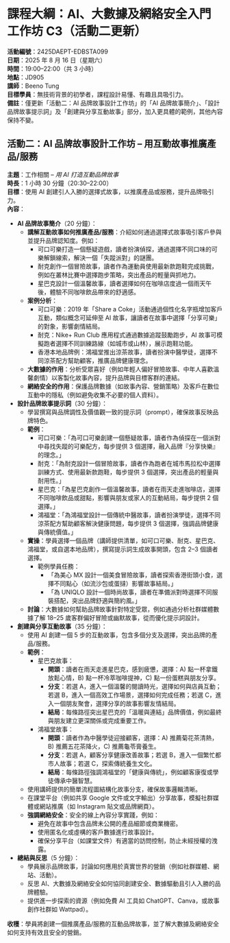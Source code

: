 # 課程大綱：AI、大數據及網絡安全入門工作坊 C3（活動二更新）

**活動編號**：2425DAEPT-EDBSTA099  
**日期**：2025 年 8 月 16 日（星期六）  
**時間**：19:00–22:00（共 3 小時）  
**地點**：JD905  
**講師**：Beeno Tung  
**目標學員**：無技術背景的初學者，課程設計易懂、有趣且具吸引力。  
**備註**：僅更新「活動二：AI 品牌故事設計工作坊」的「AI 品牌故事簡介」、「設計品牌故事提示詞」及「創建與分享互動故事」部分，加入更具體的範例，其他內容保持不變。

## 活動二：AI 品牌故事設計工作坊 – 用互動故事推廣產品/服務

**主題**：工作相關 – _用 AI 打造互動品牌故事_  
**時長**：1 小時 30 分鐘（20:30–22:00）  
**目標**：使用 AI 創建引人入勝的選擇式故事，以推廣產品或服務，提升品牌吸引力。  
**內容**：

- **AI 品牌故事簡介**（20 分鐘）：
  - **講解互動故事如何推廣產品/服務**：介紹如何通過選擇式故事吸引客戶參與並提升品牌認知度。例如：
    - 可口可樂打造一個懸疑遊戲，讀者扮演偵探，通過選擇不同口味的可樂解鎖線索，解決一個「失蹤派對」的謎團。
    - 耐克創作一個冒險故事，讀者作為運動員使用最新款跑鞋完成挑戰，例如在叢林比賽中選擇跑步策略，突出產品的輕量與抓地力。
    - 星巴克設計一個溫馨故事，讀者選擇如何在咖啡店度過一個雨天午後，體驗不同咖啡飲品帶來的舒適感。
  - **案例分析**：
    - 可口可樂：2019 年「Share a Coke」活動通過個性化名字瓶增加客戶互動，類似概念可延伸至 AI 故事，讓讀者在故事中選擇「分享可樂」的對象，影響劇情結局。
    - 耐克：Nike+ Run Club 應用程式通過數據追蹤鼓勵跑步，AI 故事可模擬跑者選擇不同訓練路線（如城市或山林），展示跑鞋功能。
    - 香港本地品牌例：鴻福堂推出涼茶故事，讀者扮演中醫學徒，選擇不同涼茶配方幫助顧客，推廣品牌健康理念。
  - **大數據的作用**：分析受眾喜好（例如年輕人偏好冒險故事、中年人喜歡溫馨劇情）以客製化故事內容，提升品牌與目標客群的連結。
  - **網絡安全的作用**：保護品牌數據（如故事內容、營銷策略）及客戶在數位互動中的隱私（例如避免收集不必要的個人資料）。
- **設計品牌故事提示詞**（30 分鐘）：
  - 學習撰寫與品牌調性及價值觀一致的提示詞（prompt），確保故事反映品牌特色。
  - **範例**：
    - 可口可樂：「為可口可樂創建一個懸疑故事，讀者作為偵探在一個派對中尋找失蹤的可樂配方，每步提供 3 個選擇，融入品牌『分享快樂』的理念。」
    - 耐克：「為耐克設計一個冒險故事，讀者作為跑者在城市馬拉松中選擇訓練方式、使用最新款跑鞋，每步提供 3 個選擇，突出產品的輕量與耐用性。」
    - 星巴克：「為星巴克創作一個溫馨故事，讀者在雨天走進咖啡店，選擇不同咖啡飲品或甜點，影響與朋友或家人的互動結局，每步提供 2 個選擇。」
    - 鴻福堂：「為鴻福堂設計一個傳統中醫故事，讀者扮演學徒，選擇不同涼茶配方幫助顧客解決健康問題，每步提供 3 個選擇，強調品牌健康與傳統價值。」
  - **實操**：學員選擇一個品牌（講師提供清單，如可口可樂、耐克、星巴克、鴻福堂，或自選本地品牌），撰寫提示詞生成故事開頭，包含 2–3 個讀者選擇。
    - 範例學員任務：
      - 「為美心 MX 設計一個美食冒險故事，讀者探索香港街頭小食，選擇不同點心（如流沙包或蛋撻）影響故事結局。」
      - 「為 UNIQLO 設計一個時尚故事，讀者在準備派對時選擇不同服裝搭配，突出品牌舒適與簡約風。」
  - **討論**：大數據如何幫助品牌故事針對特定受眾，例如通過分析社群媒體數據了解 18–25 歲客群偏好冒險或幽默故事，從而優化提示詞設計。
- **創建與分享互動故事**（35 分鐘）：
  - 使用 AI 創建一個 5 步的互動故事，包含多個分支及選擇，突出品牌的產品/服務。
  - **範例**：
    - 星巴克故事：
      - **開頭**：讀者在雨天走進星巴克，感到疲憊，選擇：A) 點一杯拿鐵放鬆心情，B) 點一杯冷萃咖啡提神，C) 點一份蛋糕與朋友分享。
      - **分支**：若選 A，進入一個溫馨的閱讀時光，選擇如何與店員互動；若選 B，進入一個高效工作場景，選擇如何完成任務；若選 C，進入一個朋友聚會，選擇分享的故事影響友情結局。
      - **結局**：每條路徑突出星巴克的「溫暖與連結」品牌價值，例如最終與朋友建立更深關係或完成重要工作。
    - 鴻福堂故事：
      - **開頭**：讀者作為中醫學徒迎接顧客，選擇：A) 推薦菊花茶清熱，B) 推薦五花茶降火，C) 推薦龜苓膏養生。
      - **分支**：若選 A，顧客分享健康改善故事；若選 B，進入一個繁忙都市人故事；若選 C，探索傳統養生文化。
      - **結局**：每條路徑強調鴻福堂的「健康與傳統」，例如顧客康復或學徒傳承中醫智慧。
  - 使用講師提供的簡單流程圖結構化故事分支，確保故事邏輯清晰。
  - 在課堂平台（例如共享 Google 文件或文字輸出）分享故事，模擬社群媒體或網站推廣（如 Instagram 貼文或品牌網頁）。
  - **強調網絡安全**：安全的線上內容分享實踐，例如：
    - 避免在故事中包含品牌未公開的產品細節或商業機密。
    - 使用匿名化或虛構的客戶數據進行故事設計。
    - 確保分享平台（如課堂文件）有適當的訪問控制，防止未經授權的洩露。
- **總結與反思**（5 分鐘）：
  - 學員展示品牌故事，討論如何應用於真實世界的營銷（例如社群媒體、網站、活動）。
  - 反思 AI、大數據及網絡安全如何協同創建安全、數據驅動且引人入勝的品牌體驗。
  - 提供進一步探索的資源（例如免費 AI 工具如 ChatGPT、Canva，或故事創作社群如 Wattpad）。

**收穫**：學員將創建一個推廣產品/服務的互動品牌故事，並了解大數據及網絡安全如何支持有效且安全的營銷。
